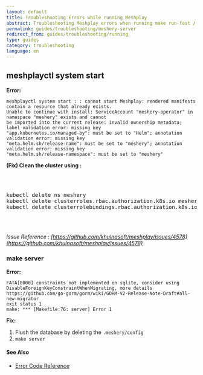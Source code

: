 ```yaml
---
layout: default
title: Troubleshooting Errors while running Meshplay 
abstract: Troubleshooting Meshplay errors when running make run-fast / meshery system start 
permalink: guides/troubleshooting/meshery-server
redirect_from: guides/troubleshooting/running
type: guides
category: troubleshooting
language: en
---
```


## meshplayctl system start 
**Error:**
```
meshplayctl system start : : cannot start Meshplay: rendered manifests contain a resource that already exists. 
Unable to continue with install: ServiceAccount "meshery-operator" in namespace "meshery" exists and cannot 
be imported into the current release: invalid ownership metadata; label validation error: missing key 
"app.kubernetes.io/managed-by": must be set to "Helm"; annotation validation error: missing key 
"meta.helm.sh/release-name": must be set to "meshery"; annotation validation error: missing key 
"meta.helm.sh/release-namespace": must be set to "meshery"
```
 
**(Fix) Clean the cluster using :**
 <pre class="codeblock-pre"><div class="codeblock">
 <div class="clipboardjs">
kubectl delete ns meshery
kubectl delete clusterroles.rbac.authorization.k8s.io meshery-controller-role meshery-operator-role meshery-proxy-role meshery-metrics-reader
kubectl delete clusterrolebindings.rbac.authorization.k8s.io meshery-controller-rolebinding meshery-operator-rolebinding meshery-proxy-rolebinding
 </div></div>
 </pre>
 *Issue Reference : [https://github.com/khulnasoft/meshplay/issues/4578](https://github.com/khulnasoft/meshplay/issues/4578)*

### make server
**Error:**
```
FATA[0000] constraints not implemented on sqlite, consider using DisableForeignKeyConstraintWhenMigrating, more details https://github.com/go-gorm/gorm/wiki/GORM-V2-Release-Note-Draft#all-new-migrator 
exit status 1
make: *** [Makefile:76: server] Error 1
```

**Fix:**
1. Flush the  database by deleting the `.meshery/config`
2. `make server`

#### See Also

- [Error Code Reference](/reference/error-codes)